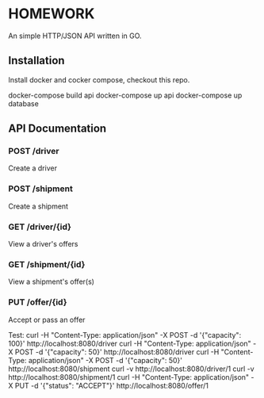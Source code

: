 HOMEWORK
========

An simple HTTP/JSON API written in GO.

## Installation
Install docker and cocker compose, checkout this repo.

docker-compose build api
docker-compose up api
docker-compose up database


## API Documentation 
### POST /driver
Create a driver
### POST /shipment
Create a shipment
### GET /driver/{id}
View a driver's offers
### GET /shipment/{id}
View a shipment's offer(s)
### PUT /offer/{id}
Accept or pass an offer

Test:
curl -H "Content-Type: application/json" -X POST -d '{"capacity": 100}' http://localhost:8080/driver
curl -H "Content-Type: application/json" -X POST -d '{"capacity": 50}' http://localhost:8080/driver
curl -H "Content-Type: application/json" -X POST -d '{"capacity": 50}' http://localhost:8080/shipment
curl -v http://localhost:8080/driver/1
curl -v http://localhost:8080/shipment/1
curl -H "Content-Type: application/json" -X PUT -d '{"status": "ACCEPT"}' http://localhost:8080/offer/1

